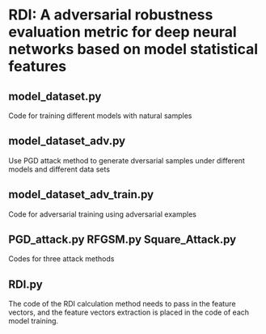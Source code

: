# RDI: A adversarial robustness evaluation metric for deep neural networks based on model statistical features
## model_dataset.py
Code for training different models with natural samples
## model_dataset_adv.py
Use PGD attack method to generate dversarial samples under different models and different data sets
## model_dataset_adv_train.py
Code for adversarial training using adversarial examples
## PGD_attack.py RFGSM.py Square_Attack.py
Codes for three attack methods
## RDI.py
The code of the RDI calculation method needs to pass in the feature vectors, and the feature vectors extraction is placed in the code of each model training.
